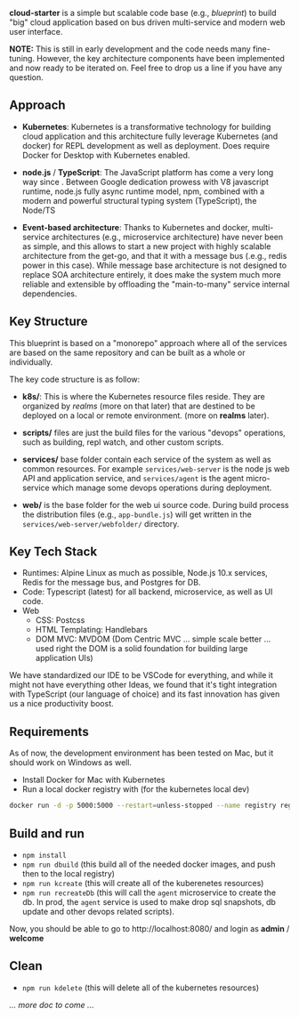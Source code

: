
**cloud-starter** is a simple but scalable code base (e.g., *blueprint*) to build "big" cloud application based on bus driven multi-service and modern web user interface. 

**NOTE:** This is still in early development and the code needs many fine-tuning. However, the key architecture components have been implemented and now ready to be iterated on. Feel free to drop us a line if you have any question.

## Approach

- **Kubernetes**: Kubernetes is a transformative technology for building cloud application and this architecture fully leverage Kubernetes (and docker) for REPL development as well as deployment. Does require Docker for Desktop with Kubernetes enabled. 

- **node.js** / **TypeScript**: The JavaScript platform has come a very long way since . Between Google dedication prowess with V8 javascript runtime, node.js fully async runtime model, npm, combined with a modern and powerful structural typing system (TypeScript), the Node/TS

- **Event-based architecture**: Thanks to Kubernetes and docker, multi-service architectures (e.g., microservice architecture) have never been as simple, and this allows to start a new project with highly scalable architecture from the get-go, and that it with a message bus (.e.g., redis power in this case). While message base architecture is not designed to replace SOA architecture entirely, it does make the system much more reliable and extensible by offloading the "main-to-many" service internal dependencies. 

## Key Structure

This blueprint is based on a "monorepo" approach where all of the services are based on the same repository and can be built as a whole or individually. 

The key code structure is as follow: 

- **k8s/**: This is where the Kubernetes resource files reside. They are organized by *realms* (more on that later) that are destined to be deployed on a local or remote environment. (more on **realms** later). 

- **scripts/** files are just the build files for the various "devops" operations, such as building, repl watch, and other custom scripts. 

- **services/** base folder contain each service of the system as well as common resources. For example `services/web-server` is the node js web API and application service, and `services/agent` is the agent micro-service which manage some devops operations during deployment. 

- **web/** is the base folder for the web ui source code. During build process the distribution files (e.g., `app-bundle.js`) will get written in the `services/web-server/webfolder/` directory.

## Key Tech Stack

- Runtimes: Alpine Linux as much as possible, Node.js 10.x services, Redis for the message bus, and Postgres for DB.
- Code: Typescript (latest) for all backend, microservice, as well as UI code. 
- Web
	- CSS: Postcss
	- HTML Templating: Handlebars
	- DOM MVC: MVDOM (Dom Centric MVC ... simple scale better ... used right the DOM is a solid foundation for building large application UIs)

We have standardized our IDE to be VSCode for everything, and while it might not have everything other Ideas, we found that it's tight integration with TypeScript (our language of choice) and its fast innovation has given us a nice productivity boost. 

## Requirements

As of now, the development environment has been tested on Mac, but it should work on Windows as well. 

- Install Docker for Mac with Kubernetes
- Run a local docker registry with (for the kubernetes local dev)
```sh
docker run -d -p 5000:5000 --restart=unless-stopped --name registry registry:2.6.2
```

## Build and run
- `npm install`
- `npm run dbuild` (this build all of the needed docker images, and push then to the local registry)
- `npm run kcreate` (this will create all of the kuberenetes resources)
- `npm run recreateDb` (this will call the `agent` microservice to create the db. In prod, the `agent` service is used to make drop sql snapshots, db update and other devops related scripts). 

Now, you should be able to go to http://localhost:8080/ and login as **admin** / **welcome**

## Clean

- `npm run kdelete` (this will delete all of the kubernetes resources)

_... more doc to come ..._